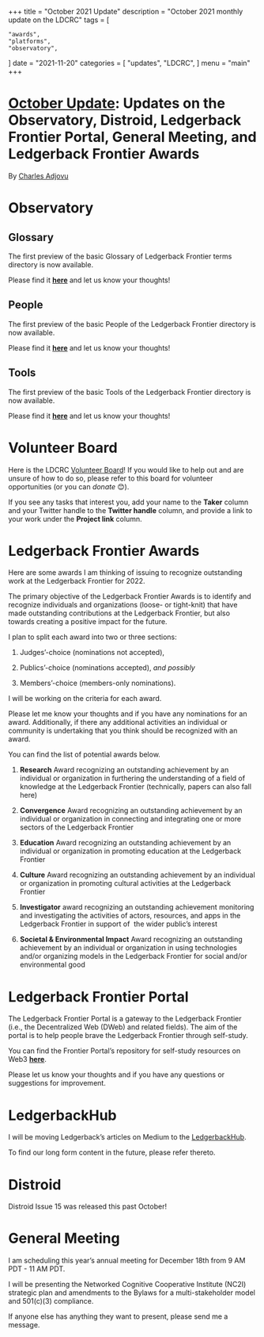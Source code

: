 +++
title = "October 2021 Update"
description = "October 2021 monthly update on the LDCRC"
tags = [
   
    "awards",
    "platforms",
    "observatory",
]
date = "2021-11-20"
categories = [
    "updates",
    "LDCRC",
]
menu = "main"
+++

# [October Update](https://ledgerback.substack.com/p/october-update): Updates on the Observatory, Distroid, Ledgerback Frontier Portal, General Meeting, and Ledgerback Frontier Awards

By [Charles Adjovu](https://substack.com/profile/6824522-charles-adjovu)


# Observatory

## Glossary

The first preview of the basic Glossary of Ledgerback Frontier terms directory is now available.

Please find it **[here](https://airtable.com/invite/l?inviteId=invZy0mTYxOqalIgA&inviteToken=87a5df077eb216c31b73065cb7f7c2d70a4cd62a2ab0006634cf9f927ded8619&utm_source=email)** and let us know your thoughts!

## People

The first preview of the basic People of the Ledgerback Frontier directory is now available.

Please find it **[here](https://airtable.com/invite/l?inviteId=inv2DP6XFlwqYdAes&inviteToken=efcebd24d4500321be6c5a688702e57a494306bbb7db0eeffc3e1bb111328dfb&utm_source=email)** and let us know your thoughts!

## Tools

The first preview of the basic Tools of the Ledgerback Frontier directory is now available.

Please find it **[here](https://airtable.com/invite/l?inviteId=invV6420GiAlzg25W&inviteToken=f1e15a220e9771c5ec427e5656158b66cf1d671e86c8b4e3562b059e4ea636b1&utm_source=email)** and let us know your thoughts!

# Volunteer Board

Here is the LDCRC [Volunteer Board](https://docs.google.com/spreadsheets/d/1zL1Y_XuRxCWf1cdlSaC4rTokMdT1A1sLe9BruAxp-EI/edit?usp=sharing)! If you would like to help out and are unsure of how to do so, please refer to this board for volunteer opportunities (or you can _donate_ 😊).

If you see any tasks that interest you, add your name to the **Taker** column and your Twitter handle to the **Twitter handle** column, and provide a link to your work under the **Project link** column.

# Ledgerback Frontier Awards

Here are some awards I am thinking of issuing to recognize outstanding work at the Ledgerback Frontier for 2022.

The primary objective of the Ledgerback Frontier Awards is to identify and recognize individuals and organizations (loose- or tight-knit) that have made outstanding contributions at the Ledgerback Frontier, but also towards creating a positive impact for the future.

I plan to split each award into two or three sections:

1.  Judges’-choice (nominations not accepted),
    
2.  Publics’-choice (nominations accepted), _and_ _possibly_
    
3.  Members’-choice (members-only nominations).
    

I will be working on the criteria for each award.

Please let me know your thoughts and if you have any nominations for an award. Additionally, if there any additional activities an individual or community is undertaking that you think should be recognized with an award.

You can find the list of potential awards below.

1.  **Research** Award recognizing an outstanding achievement by an individual or organization in furthering the understanding of a field of knowledge at the Ledgerback Frontier (technically, papers can also fall here)
    
2.  **Convergence** Award recognizing an outstanding achievement by an individual or organization in connecting and integrating one or more sectors of the Ledgerback Frontier 
    
3.  **Education** Award recognizing an outstanding achievement by an individual or organization in promoting education at the Ledgerback Frontier
    
4.  **Culture** Award recognizing an outstanding achievement by an individual or organization in promoting cultural activities at the Ledgerback Frontier 
    
5.  **Investigator** award recognizing an outstanding achievement monitoring and investigating the activities of actors, resources, and apps in the Ledgerback Frontier in support of  the wider public’s interest 
    
6.  **Societal & Environmental Impact** Award recognizing an outstanding achievement by an individual or organization in using technologies and/or organizing models in the Ledgerback Frontier for social and/or environmental good
    

# Ledgerback Frontier Portal

The Ledgerback Frontier Portal is a gateway to the Ledgerback Frontier (i.e., the Decentralized Web (DWeb) and related fields). The aim of the portal is to help people brave the Ledgerback Frontier through self-study.

You can find the Frontier Portal’s repository for self-study resources on Web3 **[here](https://airtable.com/invite/l?inviteId=invDl4qQaPsZFJbrq&inviteToken=7a9ea0c4feecc4031bf0d5b007c1a0bc7dbd7fdf324658b78be21801fd654083&utm_source=email)**.

Please let us know your thoughts and if you have any questions or suggestions for improvement.

# LedgerbackHub

I will be moving Ledgerback’s articles on Medium to the [LedgerbackHub](http://blog.ledgerback.coop/).

To find our long form content in the future, please refer thereto.

# Distroid


Distroid Issue 15 was released this past October!


# General Meeting

I am scheduling this year’s annual meeting for December 18th from 9 AM PDT - 11 AM PDT.

I will be presenting the Networked Cognitive Cooperative Institute (NC2I) strategic plan and amendments to the Bylaws for a multi-stakeholder model and 501(c)(3) compliance.

If anyone else has anything they want to present, please send me a message.